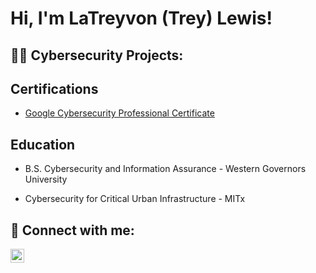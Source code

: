 <h1>Hi, I'm LaTreyvon (Trey) Lewis! </h1>

<h2>👨‍💻 Cybersecurity Projects:</h2>


  
<h2>Certifications</h2>


- [Google Cybersecurity Professional Certificate](https://coursera.org/share/bbd55bea6f0467e9645b4ea90cce2d03)

<h2>Education</h2>

-  B.S. Cybersecurity and Information Assurance - Western Governors University 

- Cybersecurity for Critical Urban Infrastructure - MITx


<h2> 🤳 Connect with me:</h2>



[<img align="left" alt="JoshMadakor | LinkedIn" width="22px" src="https://cdn.jsdelivr.net/npm/simple-icons@v3/icons/linkedin.svg" />][linkedin]

[linkedin]:https://www.linkedin.com/in/latreyvonlewis/

<!--




-->
